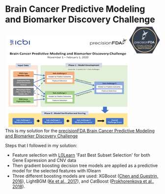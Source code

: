 # Brain Cancer Predictive Modeling and Biomarker Discovery Challenge<img src="https://raw.githubusercontent.com/skoc/bcpm-pfda-challenge/master/img/pfda-participant.png" align="right" alt="logo" height="100" width="100" />
<br>
<img src="https://raw.githubusercontent.com/skoc/bcpm-pfda-challenge/master/img/challenge-details.png" align="right" alt="summary" height="300" width="400" />

This is my solution for the [precisionFDA Brain Cancer Predictive Modeling and Biomarker Discovery Challenge](https://precision.fda.gov/challenges/8)

Steps that I followed in my solution:

- Feature selection with [L0Learn](https://github.com/hazimehh/L0Learn) 'Fast Best Subset Selection' for both Gene Expression and CNV data
- Then gradient boosting decision tree models are applied as a predictive model for the selected features with l0learn
- Three different boosting models are used: XGBoost ([Chen and Guestrin, 2016](https://doi.org/10.1145/2939672.2939785)), LightBGM ([Ke et al., 2017](https://papers.nips.cc/paper/6907-lightgbm-a-highly-efficient-gradient-boosting-decision)), and CatBoost ([Prokhorenkova et al., 2018](https://papers.nips.cc/paper/7898-catboost-unbiased-boosting-with-categorical-features)).
